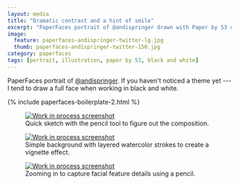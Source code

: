 ```yaml
---
layout: media
title: "Dramatic contrast and a hint of smile"
excerpt: "PaperFaces portrait of @andispringer drawn with Paper by 53 on an iPad."
image: 
  feature: paperfaces-andispringer-twitter-lg.jpg
  thumb: paperfaces-andispringer-twitter-150.jpg
category: paperfaces
tags: [portrait, illustration, paper by 53, black and white]
---
```


PaperFaces portrait of [@andispringer](http://twitter.com/andispringer). If you haven't noticed a theme yet --- I tend to draw a full face when working in black and white.

{% include paperfaces-boilerplate-2.html %}

<figure>
	<a href="{{ site.url }}/images/paperfaces-andispringer-process-1-lg.jpg"><img src="{{ site.url }}/images/paperfaces-andispringer-process-1-600.jpg" alt="Work in process screenshot"></a>
	<figcaption>Quick sketch with the pencil tool to figure out the composition.</figcaption>
</figure>

<figure>
	<a href="{{ site.url }}/images/paperfaces-andispringer-process-2-lg.jpg"><img src="{{ site.url }}/images/paperfaces-andispringer-process-2-600.jpg" alt="Work in process screenshot"></a>
	<figcaption>Simple background with layered watercolor strokes to create a vignette effect.</figcaption>
</figure>

<figure>
	<a href="{{ site.url }}/images/paperfaces-andispringer-process-3-lg.jpg"><img src="{{ site.url }}/images/paperfaces-andispringer-process-3-600.jpg" alt="Work in process screenshot"></a>
	<figcaption>Zooming in to capture facial feature details using a pencil.</figcaption>
</figure>